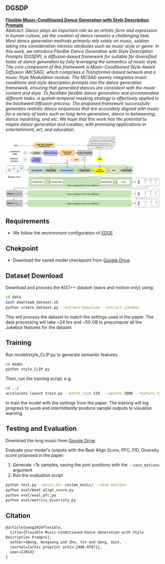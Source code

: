 ## DGSDP
**[Flexible Music-Conditioned Dance Generation with Style Description Prompts](https://arxiv.org/abs/2406.07871)**<br>
*Abstract: Dance plays an important role as an artistic form and expression in human culture, yet the creation of dance remains a challenging task. Most dance generation methods primarily rely solely on music, seldom taking into consideration intrinsic attributes such as music style or genre.  In this work, we introduce Flexible Dance Generation with Style Description Prompts (DGSDP), a diffusion-based framework for suitable for diversified tasks of dance generation by fully leveraging the semantics of music style. The core component of this framework is Music-Conditioned Style-Aware Diffusion (MCSAD), which comprises a Transformer-based network and a music Style Modulation module. The MCSAD seemly integrates music conditions and style description prompts into the dance generation framework, ensuring that generated dances are consistent with the music content and style. To facilitate flexible dance generation and accommodate different tasks, a spatial-temporal masking strategy is effectively applied in the backward diffusion process. The proposed framework successfully generates realistic dance sequences that are accurately aligned with music for a variety of tasks such as long-term generation, dance in-betweening, dance inpainting, and etc. We hope that this work has the potential to inspire dance generation and creation, with promising applications in entertainment, art, and education.*

![pipeline of DGSDP](figs/model_00.png)


## Requirements
* We follow the environment configuration of [EDGE](https://github.com/Stanford-TML/EDGE) 

## Chekpoint
* Download the saved model checkpoint from [Google Drive](https://drive.google.com/file/d/1qYEY45m3paDEXfBqpBWGCYaqvZS-Z60k/view?usp=drive_link).

## Dataset Download
Download and process the AIST++ dataset (wavs and motion only) using:
```.bash
cd data
bash download_dataset.sh
python create_dataset.py --extract-baseline --extract-jukebox
```
This will process the dataset to match the settings used in the paper. The data processing will take ~24 hrs and ~50 GB to precompute all the Jukebox features for the dataset.

## Training
Run model/style_CLIP.py to generate semantic features.
```.bash
cd model
python style_CLIP.py
```
Then, run the training script, e.g.
```.bash
cd ../
accelerate launch train.py --batch_size 128  --epochs 2000 --feature_type jukebox --learning_rate 0.0002
```
to train the model with the settings from the paper. The training will log progress to `wandb` and intermittently produce sample outputs to visualize learning.

## Testing and  Evaluation
Download the long music from [Google Drive](https://drive.google.com/file/d/1d2sqwQfW3f4XcNyYx3oWXdDQphrhfokj/view?usp=drive_link).

Evaluate your model's outputs with the Beat Align Score, PFC, FID, Diversity score proposed in the paper:
1. Generate ~1k samples, saving the joint positions with the `--save_motions` argument
2. Run the evaluation script
```.bash
python test.py --music_dir custom_music/ --save_motions
python eval/beat_align_score.py
python eval/eval_pfc.py
python eval/metrics_diveristy.py
```

## Citation
```
@article{wang2024flexible,
  title={Flexible Music-Conditioned Dance Generation with Style Description Prompts},
  author={Wang, Hongsong and Zhu, Yin and Geng, Xin},
  journal={arXiv preprint arXiv:2406.07871},
  year={2024}
}
```
